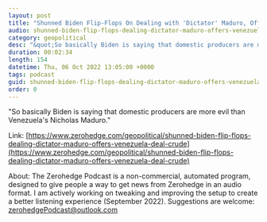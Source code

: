 ```yaml
---
layout: post
title: "Shunned Biden Flip-Flops On Dealing with 'Dictator' Maduro, Offers Venezuela Deal For Crude Production Hike"
audio: shunned-biden-flip-flops-dealing-dictator-maduro-offers-venezuela-deal-crude-0
category: geopolitical
desc: "&quot;So basically Biden is saying that domestic producers are more evil than Venezuela's Nicholas Maduro.&quot;"
duration: 00:02:34
length: 154
datetime: Thu, 06 Oct 2022 13:05:00 +0000
tags: podcast
guid: shunned-biden-flip-flops-dealing-dictator-maduro-offers-venezuela-deal-crude-0
order: 0
---
```

&quot;So basically Biden is saying that domestic producers are more evil than Venezuela's Nicholas Maduro.&quot;

Link: [https://www.zerohedge.com/geopolitical/shunned-biden-flip-flops-dealing-dictator-maduro-offers-venezuela-deal-crude](https://www.zerohedge.com/geopolitical/shunned-biden-flip-flops-dealing-dictator-maduro-offers-venezuela-deal-crude)

About: The Zerohedge Podcast is a non-commercial, automated program, designed to give people a way to get news from Zerohedge in an audio format.  I am actively working on tweaking and improving the setup to create a better listening experience (September 2022).  Suggestions are welcome: [zerohedgePodcast@outlook.com](mailto:zerohedgePodcast@outlook.com)